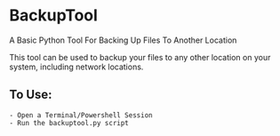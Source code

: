 # BackupTool
A Basic Python Tool For Backing Up Files To Another Location

This tool can be used to backup your files to any other location on your system, including network locations. 




## To Use:
    - Open a Terminal/Powershell Session
    - Run the backuptool.py script
